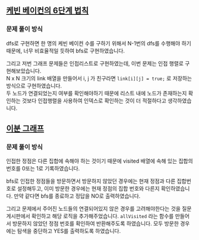## [케빈 베이컨의 6단계 법칙](https://www.acmicpc.net/problem/1389)
### 문제 풀이 방식
dfs로 구현하면 한 명의 케빈 베이컨 수를 구하기 위해서 N-1번의 dfs를 수행해야 하기 때문에, 너무 비효율적일 듯하여 bfs로 구현하였습니다.

그리고 저번 그래프 문제들은 인접리스트로 구현하였는데, 이번 문제는 인접 행렬로 구현해보았습니다.  
N x N 크기의 link 배열을 만들어서 i, j 가 친구라면 `link[i][j] = true;` 로 저장하는 방식으로 구현하였습니다.  
두 노드가 연결되었는지 여부를 확인해야하기 때문에 리스트 내에 노드가 존재하는지 확인하는 것보다 인접행렬을 사용하여 인덱스로 확인하는 것이 더 적절하다고 생각하였습니다.


## [이분 그래프](https://www.acmicpc.net/problem/1707)
### 문제 풀이 방식
인접한 정점은 다른 집합에 속해야 하는 것이기 때문에 visited 배열에 속해 있는 집합의 번호를 0또는 1로 기록하였습니다.

bfs로 인접한 정점들을 방문하면서 방문하지 않았던 경우에는 현재 정점과 다른 집합번호로 설정해두고, 이미 방문한 경우에는 현재 정점의 집합 번호와 다른지 확인하였습니다. 만약 같다면 bfs를 종료하고 정답을 NO로 출력하였습니다.

그리고 문제에서 주어진 노드들의 연결되어있지 않은 경우를 고려해야한다는 것을 질문게시판에서 확인하고 해당 로직을 추가해주었습니다. `allVisited` 라는 함수를 만들어서 방문하지 않았던 정점 번호를 확인하여 반환해주도록 하였습니다. 모두 방문한 경우에는 탐색을 중단하고 YES를 출력하도록 하였습니다.

